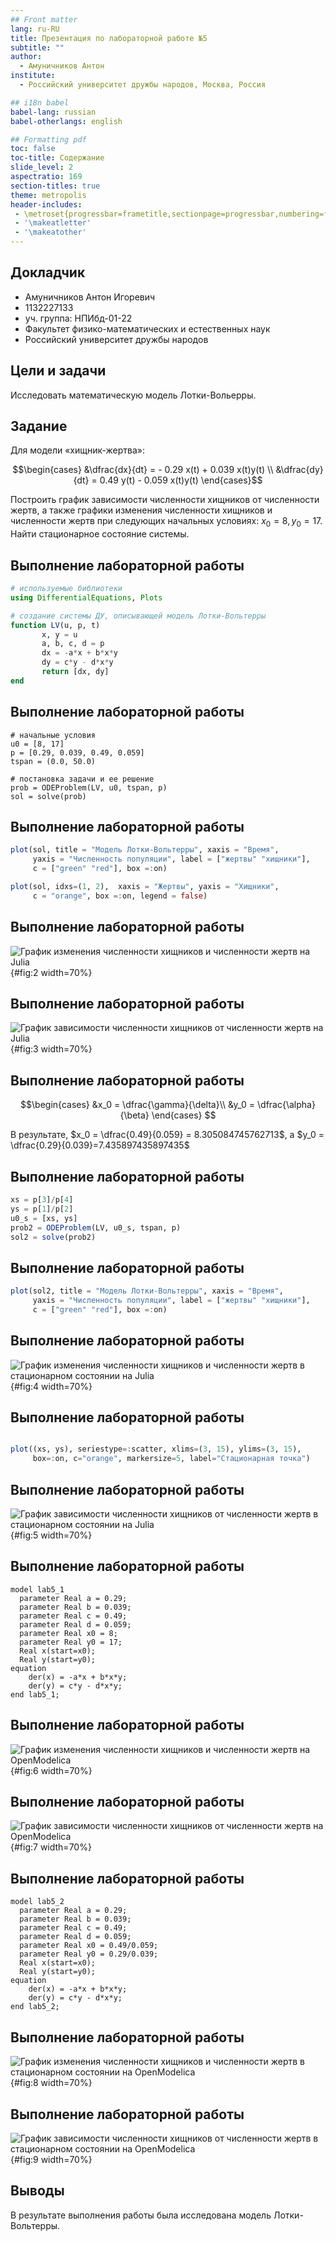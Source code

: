 ```yaml
---
## Front matter
lang: ru-RU
title: Презентация по лабораторной работе №5
subtitle: ""
author:
  - Амуничников Антон
institute:
  - Российский университет дружбы народов, Москва, Россия

## i18n babel
babel-lang: russian
babel-otherlangs: english

## Formatting pdf
toc: false
toc-title: Содержание
slide_level: 2
aspectratio: 169
section-titles: true
theme: metropolis
header-includes:
 - \metroset{progressbar=frametitle,sectionpage=progressbar,numbering=fraction}
 - '\makeatletter'
 - '\makeatother'
---
```



## Докладчик

  * Амуничников Антон Игоревич
  * 1132227133
  * уч. группа: НПИбд-01-22
  * Факультет физико-математических и естественных наук
  * Российский университет дружбы народов

## Цели и задачи

Исследовать математическую модель Лотки-Вольерры.


## Задание

Для модели «хищник-жертва»:

$$\begin{cases}
    &\dfrac{dx}{dt} = - 0.29 x(t) + 0.039 x(t)y(t) \\
    &\dfrac{dy}{dt} = 0.49 y(t) - 0.059 x(t)y(t)
\end{cases}$$

Построить график зависимости численности хищников от численности жертв,
а также графики изменения численности хищников и численности жертв при
следующих начальных условиях:
$x_0 = 8, y_0 = 17.$ 
Найти стационарное состояние системы.


## Выполнение лабораторной работы

```julia
# используемые библиотеки
using DifferentialEquations, Plots

# создание системы ДУ, описывающей модель Лотки-Вольтерры
function LV(u, p, t)
       x, y = u
       a, b, c, d = p
       dx = -a*x + b*x*y
       dy = c*y - d*x*y
       return [dx, dy]
end
```


## Выполнение лабораторной работы

```
# начальные условия
u0 = [8, 17]
p = [0.29, 0.039, 0.49, 0.059]
tspan = (0.0, 50.0)

# постановка задачи и ее решение
prob = ODEProblem(LV, u0, tspan, p)
sol = solve(prob)
```

## Выполнение лабораторной работы

```julia
plot(sol, title = "Модель Лотки-Вольтерры", xaxis = "Время", 
     yaxis = "Численность популяции", label = ["жертвы" "хищники"], 
     c = ["green" "red"], box =:on)

plot(sol, idxs=(1, 2),  xaxis = "Жертвы", yaxis = "Хищники",  
     c = "orange", box =:on, legend = false)

```

## Выполнение лабораторной работы

![График изменения численности хищников и численности жертв на Julia](image/2.png){#fig:2 width=70%}

## Выполнение лабораторной работы

![График зависимости численности хищников от численности жертв на Julia](image/3.png){#fig:3 width=70%}

## Выполнение лабораторной работы

$$\begin{cases}
  &x_0 = \dfrac{\gamma}{\delta}\\
  &y_0 = \dfrac{\alpha}{\beta}
\end{cases}
$$

В результате, $x_0 = \dfrac{0.49}{0.059} = 8.305084745762713$, а $y_0 = \dfrac{0.29}{0.039}=7.435897435897435$

## Выполнение лабораторной работы


```julia
xs = p[3]/p[4]
ys = p[1]/p[2]
u0_s = [xs, ys]
prob2 = ODEProblem(LV, u0_s, tspan, p)
sol2 = solve(prob2)
```

## Выполнение лабораторной работы


```julia
plot(sol2, title = "Модель Лотки-Вольтерры", xaxis = "Время", 
     yaxis = "Численность популяции", label = ["жертвы" "хищники"], 
     c = ["green" "red"], box =:on)

```

## Выполнение лабораторной работы

![График изменения численности хищников и численности жертв в стационарном состоянии на Julia](image/4.png){#fig:4 width=70%}

## Выполнение лабораторной работы

```julia

plot((xs, ys), seriestype=:scatter, xlims=(3, 15), ylims=(3, 15),
     box=:on, c="orange", markersize=5, label="Стационарная точка")

```

## Выполнение лабораторной работы

![График зависимости численности хищников от численности жертв в стационарном состоянии  на Julia](image/5.png){#fig:5 width=70%}

## Выполнение лабораторной работы

```
model lab5_1
  parameter Real a = 0.29;
  parameter Real b = 0.039;
  parameter Real c = 0.49;
  parameter Real d = 0.059;
  parameter Real x0 = 8;
  parameter Real y0 = 17;
  Real x(start=x0);
  Real y(start=y0);
equation
    der(x) = -a*x + b*x*y;
    der(y) = c*y - d*x*y;
end lab5_1;
```

## Выполнение лабораторной работы

![График изменения численности хищников и численности жертв на OpenModelica](image/6.png){#fig:6 width=70%}

## Выполнение лабораторной работы

![График зависимости численности хищников от численности жертв на OpenModelica](image/7.png){#fig:7 width=70%}

## Выполнение лабораторной работы

```
model lab5_2
  parameter Real a = 0.29;
  parameter Real b = 0.039;
  parameter Real c = 0.49;
  parameter Real d = 0.059;
  parameter Real x0 = 0.49/0.059;
  parameter Real y0 = 0.29/0.039;
  Real x(start=x0);
  Real y(start=y0);
equation
    der(x) = -a*x + b*x*y;
    der(y) = c*y - d*x*y;
end lab5_2;
```

## Выполнение лабораторной работы

![График изменения численности хищников и численности жертв в стационарном состоянии на OpenModelica](image/8.png){#fig:8 width=70%}

## Выполнение лабораторной работы

![График зависимости численности хищников от численности жертв в стационарном состоянии  на OpenModelica](image/9.png){#fig:9 width=70%}


## Выводы

В результате выполнения работы была исследована модель Лотки-Вольтерры.



